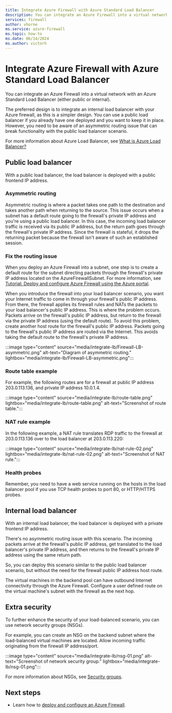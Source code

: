 ```yaml
---
title: Integrate Azure Firewall with Azure Standard Load Balancer
description: You can integrate an Azure Firewall into a virtual network with an Azure Standard Load Balancer (either public or internal).
services: firewall
author: vhorne
ms.service: azure-firewall
ms.topic: how-to
ms.date: 06/14/2024
ms.author: victorh
---
```


# Integrate Azure Firewall with Azure Standard Load Balancer

You can integrate an Azure Firewall into a virtual network with an Azure Standard Load Balancer (either public or internal). 

The preferred design is to integrate an internal load balancer with your Azure firewall, as this is a simpler design. You can use a public load balancer if you already have one deployed and you want to keep it in place. However, you need to be aware of an asymmetric routing issue that can break functionality with the public load balancer scenario.

For more information about Azure Load Balancer, see [What is Azure Load Balancer?](../load-balancer/load-balancer-overview.md)

## Public load balancer

With a public load balancer, the load balancer is deployed with a public frontend IP address.

### Asymmetric routing

Asymmetric routing is where a packet takes one path to the destination and takes another path when returning to the source. This issue occurs when a subnet has a default route going to the firewall's private IP address and you're using a public load balancer. In this case, the incoming load balancer traffic is received via its public IP address, but the return path goes through the firewall's private IP address. Since the firewall is stateful, it drops the returning packet because the firewall isn't aware of such an established session.

### Fix the routing issue

When you deploy an Azure Firewall into a subnet, one step is to create a default route for the subnet directing packets through the firewall's private IP address located on the AzureFirewallSubnet. For more information, see [Tutorial: Deploy and configure Azure Firewall using the Azure portal](tutorial-firewall-deploy-portal.md#create-a-default-route).

When you introduce the firewall into your load balancer scenario, you want your Internet traffic to come in through your firewall's public IP address. From there, the firewall applies its firewall rules and NATs the packets to your load balancer's public IP address. This is where the problem occurs. Packets arrive on the firewall's public IP address, but return to the firewall via the private IP address (using the default route).
To avoid this problem, create another host route for the firewall's public IP address. Packets going to the firewall's public IP address are routed via the Internet. This avoids taking the default route to the firewall's private IP address.

:::image type="content" source="media/integrate-lb/Firewall-LB-asymmetric.png" alt-text="Diagram of asymmetric routing." lightbox="media/integrate-lb/Firewall-LB-asymmetric.png":::
### Route table example

For example, the following routes are for a firewall at public IP address 203.0.113.136, and private IP address 10.0.1.4.

:::image type="content" source="media/integrate-lb/route-table.png" lightbox="media/integrate-lb/route-table.png" alt-text="Screenshot of route table.":::
### NAT rule example

In the following example, a NAT rule translates RDP traffic to the firewall at 203.0.113.136 over to the load balancer at 203.0.113.220:

:::image type="content" source="media/integrate-lb/nat-rule-02.png" lightbox="media/integrate-lb/nat-rule-02.png" alt-text="Screenshot of NAT rule.":::
### Health probes

Remember, you need to have a web service running on the hosts in the load balancer pool if you use TCP health probes to port 80, or HTTP/HTTPS probes.

## Internal load balancer

With an internal load balancer, the load balancer is deployed with a private frontend IP address.

There's no asymmetric routing issue with this scenario. The incoming packets arrive at the firewall's public IP address, get translated to the load balancer's private IP address, and then returns to the firewall's private IP address using the same return path.

So, you can deploy this scenario similar to the public load balancer scenario, but without the need for the firewall public IP address host route.

The virtual machines in the backend pool can have outbound Internet connectivity through the Azure Firewall. Configure a user defined route on the virtual machine's subnet with the firewall as the next hop.


## Extra security

To further enhance the security of your load-balanced scenario, you can use network security groups (NSGs).

For example, you can create an NSG on the backend subnet where the load-balanced virtual machines are located. Allow incoming traffic originating from the firewall IP address/port.

:::image type="content" source="media/integrate-lb/nsg-01.png" alt-text="Screenshot of network security group." lightbox="media/integrate-lb/nsg-01.png":::

For more information about NSGs, see [Security groups](../virtual-network/network-security-groups-overview.md).

## Next steps

- Learn how to [deploy and configure an Azure Firewall](tutorial-firewall-deploy-portal.md).